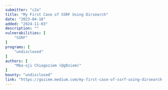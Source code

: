 ```yaml
---
submitter: "c2a"
title: "My First Case of SSRF Using Dirsearch"
date: "2023-04-18"
added: "2024-11-03"
description: ""
vulnerabilities: [
    "SSRF"
]
programs: [
    "undisclosed"
]
authors: [
    "Mba-oji Chiagoziem (@g0ziem)"
]
bounty: "undisclosed"
link: "https://goziem.medium.com/my-first-case-of-ssrf-using-dirsearch-b916f0f1e94b"
---
```




